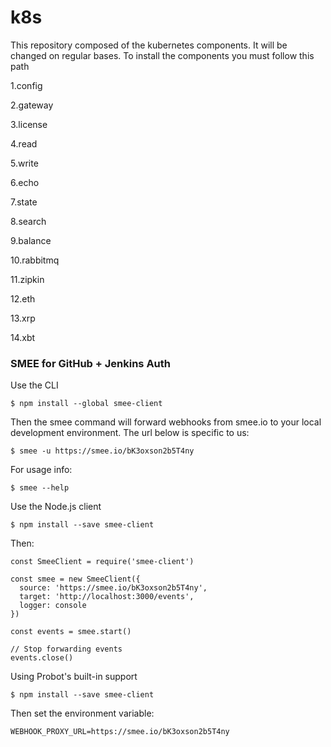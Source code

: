 # k8s
This repository composed of the kubernetes components. It will be changed on regular bases. 
To install the components you must follow this path

1.config<p>
2.gateway<p>
3.license<p>
4.read<p>
5.write<p>
6.echo<p>
7.state<p>
8.search<p>
9.balance<p>
10.rabbitmq<p>
11.zipkin<p>
12.eth<p>
13.xrp<p>
14.xbt<p>
  
  
### SMEE for GitHub + Jenkins Auth

Use the CLI
```
$ npm install --global smee-client
```
Then the smee command will forward webhooks from smee.io to your local development environment.
The url below is specific to us:
```
$ smee -u https://smee.io/bK3oxson2b5T4ny
```
For usage info:
```
$ smee --help
```
Use the Node.js client
```
$ npm install --save smee-client
```

Then:
```
const SmeeClient = require('smee-client')

const smee = new SmeeClient({
  source: 'https://smee.io/bK3oxson2b5T4ny',
  target: 'http://localhost:3000/events',
  logger: console
})

const events = smee.start()

// Stop forwarding events
events.close()
```
Using Probot's built-in support
```
$ npm install --save smee-client

```
Then set the environment variable:
```
WEBHOOK_PROXY_URL=https://smee.io/bK3oxson2b5T4ny
```
